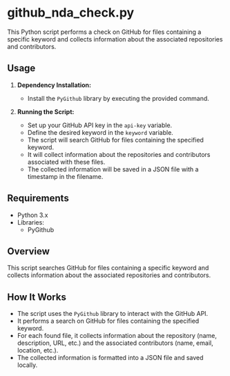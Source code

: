 # github_nda_check.py

This Python script performs a check on GitHub for files containing a specific keyword and collects information about the associated repositories and contributors.

## Usage

1. **Dependency Installation:**
   - Install the `PyGithub` library by executing the provided command.

2. **Running the Script:**
   - Set up your GitHub API key in the `api-key` variable.
   - Define the desired keyword in the `keyword` variable.
   - The script will search GitHub for files containing the specified keyword.
   - It will collect information about the repositories and contributors associated with these files.
   - The collected information will be saved in a JSON file with a timestamp in the filename.

## Requirements

- Python 3.x
- Libraries:
  - PyGithub

## Overview

This script searches GitHub for files containing a specific keyword and collects information about the associated repositories and contributors.

## How It Works

- The script uses the `PyGithub` library to interact with the GitHub API.
- It performs a search on GitHub for files containing the specified keyword.
- For each found file, it collects information about the repository (name, description, URL, etc.) and the associated contributors (name, email, location, etc.).
- The collected information is formatted into a JSON file and saved locally.

